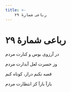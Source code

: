 ```yaml
---
title: >-
    رباعی شمارهٔ ۲۹
---
```

# رباعی شمارهٔ ۲۹

<div class="b" id="bn1"><div class="m1"><p>در آرزوی بوس و کنارت مردم</p></div>
<div class="m2"><p>وز حسرت لعل آبدارت مردم</p></div></div>
<div class="b" id="bn2"><div class="m1"><p>قصه نکنم دراز، کوتاه کنم</p></div>
<div class="m2"><p>بازآ بازآ کز انتظارت مردم</p></div></div>
